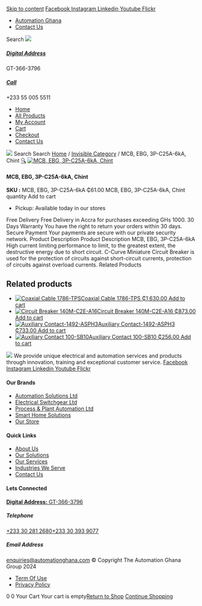 [Skip to content](https://store.automationghana.com/product/mcb-ebg-3p-c25a-6ka-chint/#content)
[ Facebook ](https://www.facebook.com/automationgh/) [ Instagram ](https://www.instagram.com/automationgh/) [ Linkedin ](https://www.linkedin.com/company/the-automation-ghana-limited/) [ Youtube ](https://www.youtube.com/channel/UCurrRDUSm5oIW39VXjn1u0w) [ Flickr ](https://www.flickr.com/photos/181794037@N07/)
  * [ Automation Ghana ](https://automationghana.com)
  * [ Contact Us ](https://store.automationghana.com/contact/)


Search
[ ![](https://store.automationghana.com/wp-content/uploads/2024/04/Website-TAGG-Logo-BLUE.png) ](https://store.automationghana.com/)
[ ](https://maps.app.goo.gl/m4xeaagWCNbLk4jM6)
#####  [ Digital Address ](https://maps.app.goo.gl/m4xeaagWCNbLk4jM6)
GT-366-3796 
[ ](tel:+233550055511)
#####  [ Call ](tel:+233550055511)
+233 55 005 5511 
  * [Home](https://store.automationghana.com/)
  * [All Products](https://store.automationghana.com/shop/)
  * [My Account](https://store.automationghana.com/my-account/)
  * [Cart](https://store.automationghana.com/cart/)
  * [Checkout](https://store.automationghana.com/checkout/)
  * [Contact Us](https://store.automationghana.com/contact/)


[![](https://store.automationghana.com/wp-content/uploads/2024/04/AutomationGhana_logo_white.png)](https://store.automationghana.com)
Search
Search
[Home](https://store.automationghana.com) / [Invisible Category](https://store.automationghana.com/product-category/invisible-category/) / MCB, EBG, 3P-C25A-6kA, Chint
[🔍](https://store.automationghana.com/product/mcb-ebg-3p-c25a-6ka-chint/)
[![MCB, EBG, 3P-C25A-6kA, Chint](https://store.automationghana.com/wp-content/uploads/2024/05/EB3PC10A-1-5-600x600.jpg)](https://store.automationghana.com/wp-content/uploads/2024/05/EB3PC10A-1-5.jpg)
####  MCB, EBG, 3P-C25A-6kA, Chint 
**SKU :** MCB, EBG, 3P-C25A-6kA 
₵61.00
MCB, EBG, 3P-C25A-6kA, Chint quantity
Add to cart
  * Pickup: Available today in our stores


Free Delivery 
Free Delivery in Accra for purchases exceeding GHs 1000. 
30 Days Warranty 
You have the right to return your orders within 30 days. 
Secure Payment 
Your payments are secure with our private security network. 
Product Description
Product Description
MCB, EBG, 3P-C25A-6kA High current limiting performance to limit, to the greatest extent, the destructive energy due to short circuit. C-Curve Miniature Circuit Breaker is used for the protection of circuits against short-circuit currents, protection of circuits against overload currents.
Related Products 
## Related products
  * [![Coaxial Cable 1786-TPS](https://store.automationghana.com/wp-content/uploads/2020/12/1786-TPS-300x300.jpg)Coaxial Cable 1786-TPS ₵1,630.00 ](https://store.automationghana.com/product/coaxial-cable-1786-tps/)
[Add to cart](https://store.automationghana.com/product/mcb-ebg-3p-c25a-6ka-chint/?add-to-cart=2983)
  * [![Circuit Breaker 140M-C2E-A16](https://store.automationghana.com/wp-content/uploads/2020/12/140M-C2E-A16-300x300.jpg)Circuit Breaker 140M-C2E-A16 ₵873.00 ](https://store.automationghana.com/product/circuit-breaker-140m-c2e-a16/)
[Add to cart](https://store.automationghana.com/product/mcb-ebg-3p-c25a-6ka-chint/?add-to-cart=2979)
  * [![Auxiliary Contact-1492-ASPH3](https://store.automationghana.com/wp-content/uploads/2020/12/1492-ASPH3-300x300.jpg)Auxiliary Contact-1492-ASPH3 ₵733.00 ](https://store.automationghana.com/product/auxiliary-contact-1492-asph3/)
[Add to cart](https://store.automationghana.com/product/mcb-ebg-3p-c25a-6ka-chint/?add-to-cart=2967)
  * [![Auxiliary Contact 100-SB10](https://store.automationghana.com/wp-content/uploads/2020/11/Auxilliary-Contact-300x300.jpg)Auxiliary Contact 100-SB10 ₵256.00 ](https://store.automationghana.com/product/auxiliary-contact-100-sb10/)
[Add to cart](https://store.automationghana.com/product/mcb-ebg-3p-c25a-6ka-chint/?add-to-cart=2952)


![](https://store.automationghana.com/wp-content/uploads/2024/04/AutomationGhana_logo_white.png)
We provide unique electrical and automation services and products through innovation, training and exceptional customer service.
[ Facebook ](https://www.facebook.com/automationgh/) [ Instagram ](https://www.instagram.com/automationgh/) [ Linkedin ](https://www.linkedin.com/company/the-automation-ghana-limited/) [ Youtube ](https://www.youtube.com/channel/UCurrRDUSm5oIW39VXjn1u0w) [ Flickr ](https://www.flickr.com/photos/181794037@N07/)
#### Our Brands
  * [ Automation Solutions Ltd ](https://store.automationghana.com/product/mcb-ebg-3p-c25a-6ka-chint/)
  * [ Electrical Switchgear Ltd ](https://store.automationghana.com/product/mcb-ebg-3p-c25a-6ka-chint/)
  * [ Process & Plant Automation Ltd ](https://store.automationghana.com/product/mcb-ebg-3p-c25a-6ka-chint/)
  * [ Smart Home Solutions ](https://store.automationghana.com/product/mcb-ebg-3p-c25a-6ka-chint/)
  * [ Our Store ](https://store.automationghana.com/product/mcb-ebg-3p-c25a-6ka-chint/)


#### Quick Links
  * [ About Us ](https://store.automationghana.com/product/mcb-ebg-3p-c25a-6ka-chint/)
  * [ Our Solutions ](https://store.automationghana.com/product/mcb-ebg-3p-c25a-6ka-chint/)
  * [ Our Services ](https://store.automationghana.com/product/mcb-ebg-3p-c25a-6ka-chint/)
  * [ Industries We Serve ](https://store.automationghana.com/product/mcb-ebg-3p-c25a-6ka-chint/)
  * [ Contact Us ](https://store.automationghana.com/product/mcb-ebg-3p-c25a-6ka-chint/)


#### Lets Connected
[**Digital Address:** GT-366-3796](https://maps.app.goo.gl/m4xeaagWCNbLk4jM6)
#####  Telephone 
[ +233 30 281 2680](tel:+233302812680)[+233 30 393 9077](https://store.automationghana.com/product/mcb-ebg-3p-c25a-6ka-chint/+233303939077)
#####  Email Address 
enquiries@automationghana.com 
© Copyright The Automation Ghana Group 2024
  * [ Term Of Use ](https://store.automationghana.com/product/mcb-ebg-3p-c25a-6ka-chint/)
  * [ Privacy Policy ](https://store.automationghana.com/product/mcb-ebg-3p-c25a-6ka-chint/)


0
0
Your Cart
Your cart is empty[Return to Shop](https://store.automationghana.com/shop/)
[Continue Shopping](https://store.automationghana.com/product/mcb-ebg-3p-c25a-6ka-chint/)
